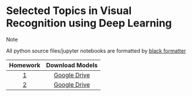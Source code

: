 # Selected Topics in Visual Recognition using Deep Learning

> [!NOTE]
> All python source files/jupyter notebooks are formatted by [black formatter](https://github.com/psf/black)

| Homework |                                             Download Models                                             |
| :------: | :-----------------------------------------------------------------------------------------------------: |
| [1](./1) | [Google Drive](https://drive.google.com/drive/folders/1KZvyywnpgjzYs_j5HNzRJ2X5aUCQXvpG?usp=drive_link) |
| [2](./2) |  [Google Drive](https://drive.google.com/drive/folders/1fuLryumPKyWAtCD4WC_0Ha9B_ugRsr-D?usp=sharing)   |
